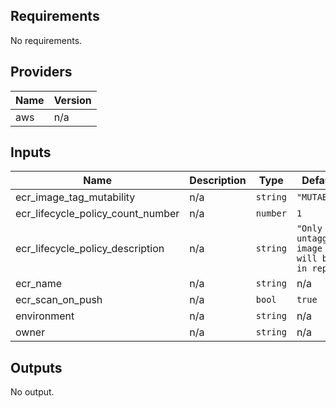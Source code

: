## Requirements

No requirements.

## Providers

| Name | Version |
|------|---------|
| aws | n/a |

## Inputs

| Name | Description | Type | Default | Required |
|------|-------------|------|---------|:--------:|
| ecr\_image\_tag\_mutability | n/a | `string` | `"MUTABLE"` | no |
| ecr\_lifecycle\_policy\_count\_number | n/a | `number` | `1` | no |
| ecr\_lifecycle\_policy\_description | n/a | `string` | `"Only one untagged image will be in repo."` | no |
| ecr\_name | n/a | `string` | n/a | yes |
| ecr\_scan\_on\_push | n/a | `bool` | `true` | no |
| environment | n/a | `string` | n/a | yes |
| owner | n/a | `string` | n/a | yes |

## Outputs

No output.

